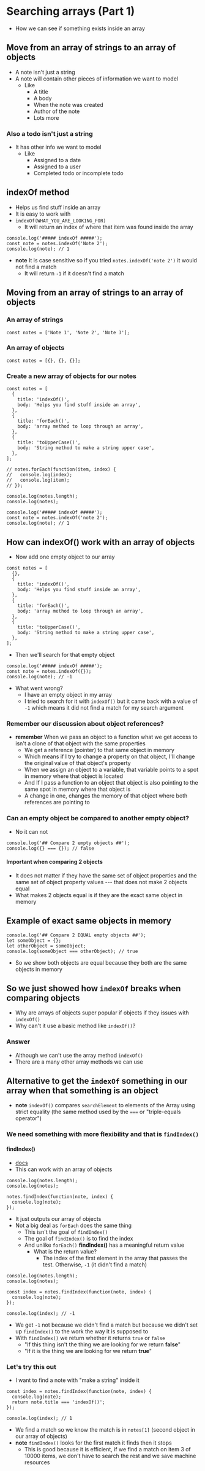 # Searching arrays (Part 1)
* How we can see if something exists inside an array

## Move from an array of strings to an array of objects
* A note isn't just a string
* A note will contain other pieces of information we want to model
    - Like
        + A title
        + A body
        + When the note was created
        + Author of the note
        + Lots more

### Also a todo isn't just a string
* It has other info we want to model
    - Like
        + Assigned to a date
        + Assigned to a user
        + Completed todo or incomplete todo

## indexOf method
* Helps us find stuff inside an array
* It is easy to work with
* `indexOf(WHAT_YOU_ARE_LOOKING_FOR)`
    - It will return an index of where that item was found inside the array

```
console.log('##### indexOf #####');
const note = notes.indexOf('Note 2');
console.log(note); // 1
```

* **note** It is case sensitive so if you tried `notes.indexOf('note 2')` it would not find a match
    - It will return `-1` if it doesn't find a match

## Moving from an array of strings to an array of objects

### An array of strings
```
const notes = ['Note 1', 'Note 2', 'Note 3'];
```

### An array of objects
```
const notes = [{}, {}, {}];
```

### Create a new array of objects for our notes
```
const notes = [
  {
    title: 'indexOf()',
    body: 'Helps you find stuff inside an array',
  },
  {
    title: 'forEach()',
    body: 'array method to loop through an array',
  },
  {
    title: 'toUpperCase()',
    body: 'String method to make a string upper case',
  },
];

// notes.forEach(function(item, index) {
//   console.log(index);
//   console.log(item);
// });

console.log(notes.length);
console.log(notes);

console.log('##### indexOf #####');
const note = notes.indexOf('note 2');
console.log(note); // 1
```

## How can indexOf() work with an array of objects
* Now add one empty object to our array

```
const notes = [
  {},
  {
    title: 'indexOf()',
    body: 'Helps you find stuff inside an array',
  },
  {
    title: 'forEach()',
    body: 'array method to loop through an array',
  },
  {
    title: 'toUpperCase()',
    body: 'String method to make a string upper case',
  },
];
```

* Then we'll search for that empty object

```
console.log('##### indexOf #####');
const note = notes.indexOf({});
console.log(note); // -1
```

* What went wrong?
    - I have an empty object in my array
    - I tried to search for it with `indexOf()` but it came back with a value of `-1` which means it did not find a match for my search argument

### Remember our discussion about object references?
* **remember** When we pass an object to a function what we get access to isn't a clone of that object with the same properties
    - We get a reference (pointer) to that same object in memory
    - Which means if I try to change a property on that object, I'll change the original value of that object's property
    - When we assign an object to a variable, that variable points to a spot in memory where that object is located
    - And If I pass a function to an object that object is also pointing to the same spot in memory where that object is
    - A change in one, changes the memory of that object where both references are pointing to

### Can an empty object be compared to another empty object?
* No it can not

```
console.log('## Compare 2 empty objects ##');
console.log({} === {}); // false
```

#### Important when comparing 2 objects
* It does not matter if they have the same set of object properties and the same set of object property values --- that does not make 2 objects equal
* What makes 2 objects equal is if they are the exact same object in memory

## Example of exact same objects in memory
```
console.log('## Compare 2 EQUAL empty objects ##');
let someObject = {};
let otherObject = someObject;
console.log(someObject === otherObject); // true
```

* So we show both objects are equal because they both are the same objects in memory

## So we just showed how `indexOf` breaks when comparing objects
* Why are arrays of objects super popular if objects if they issues with `indexOf()`
* Why can't it use a basic method like `indexOf()`?

### Answer
* Although we can't use the array method `indexOf()`
* There are a many other array methods we can use

## Alternative to get the `indexOf` something in our array when that something is an object
* **note** `indexOf()` compares `searchElement` to elements of the Array using strict equality (the same method used by the `===` or "triple-equals operator")

### We need something with more flexibility and that is `findIndex()` 
#### findIndex()
* [docs](https://developer.mozilla.org/en-US/docs/Web/JavaScript/Reference/Global_Objects/Array/findIndex)
* This can work with an array of objects

```
console.log(notes.length);
console.log(notes);

notes.findIndex(function(note, index) {
  console.log(note);
});
```

* It just outputs our array of objects
* Not a big deal as `forEach` does the same thing
    - This isn't the goal of `findIndex()`
    - The goal of `findIndex()` is to find the index
    - And unlike `forEach()` **findIndex()** has a meaningful return value
        + What is the return value?
            * The index of the first element in the array that passes the test. Otherwise, `-1` (it didn't find a match)

```
console.log(notes.length);
console.log(notes);

const index = notes.findIndex(function(note, index) {
  console.log(note);
});

console.log(index); // -1
```

* We get `-1` not because we didn't find a match but because we didn't set up `findIndex()` to the work the way it is supposed to
* With `findIndex()` we return whether it returns `true` or `false`
    - "If this thing isn't the thing we are looking for we return **false**"
    - "If it is the thing we are looking for we return **true**"

### Let's try this out
* I want to find a note with "make a string" inside it

```
const index = notes.findIndex(function(note, index) {
  console.log(note);
  return note.title === 'indexOf()';
});

console.log(index); // 1
```

* We find a match so we know the match is in `notes[1]` (second object in our array of objects)
* **note** `findIndex()` looks for the first match it finds then it stops
    - This is good because it is efficient, if we find a match on item 3 of 10000 items, we don't have to search the rest and we save machine resources
